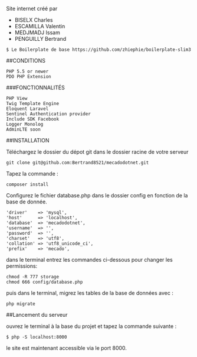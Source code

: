 Site internet créé par
- BISELX Charles
- ESCAMILLA Valentin
- MEDJMADJ Issam
- PENGUILLY Bertrand

```
$ Le Boilerplate de base https://github.com/zhiephie/boilerplate-slim3
```

##CONDITIONS

    PHP 5.5 or newer
    PDO PHP Extension

###FONCTIONNALITÉS

    PHP View
    Twig Template Engine
    Eloquent Laravel
    Sentinel Authentication provider
    Include SDK Facebook
    Logger Monolog
    AdminLTE soon

##INSTALLATION

Téléchargez le dossier du dépot git dans le dossier racine de votre serveur
```
git clone git@github.com:Bertrand8521/mecadodotnet.git
```

Tapez la commande :
```
composer install
```

Configurez le fichier database.php dans le dossier config en fonction de la base de donnée.

```
'driver'    => 'mysql',
'host'      => 'localhost',
'database'  => 'mecadodotnet',
'username'  => '',
'password'  => '',
'charset'   => 'utf8',
'collation' => 'utf8_unicode_ci',
'prefix'    => 'mecado',
```
dans le terminal entrez les commandes ci-dessous pour changer les permissions:
```
chmod -R 777 storage
chmod 666 config/database.php
```

puis dans le terminal, migrez les tables de la base de données avec :
```
php migrate
```

##Lancement du serveur

ouvrez le terminal à la base du projet et tapez la commande suivante :
```
$ php -S localhost:8000
```

le site est maintenant accessible via le port 8000.

